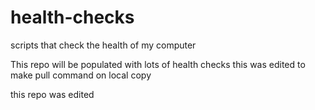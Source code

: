 # health-checks
scripts  that check the health of my computer

This repo will be populated with lots of health checks
this was edited to make pull command on local copy

this repo was edited

